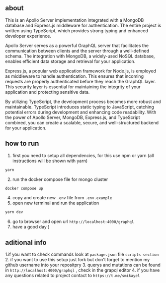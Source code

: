 ## about
This is an Apollo Server implementation integrated with a MongoDB database and Express.js middleware for authentication. The entire project is written using TypeScript, which provides strong typing and enhanced developer experience.

Apollo Server serves as a powerful GraphQL server that facilitates the communication between clients and the server through a well-defined schema. The integration with MongoDB, a widely-used NoSQL database, enables efficient data storage and retrieval for your application.

Express.js, a popular web application framework for Node.js, is employed as middleware to handle authentication. This ensures that incoming requests are properly authenticated before they reach the GraphQL layer. This security layer is essential for maintaining the integrity of your application and protecting sensitive data.

By utilizing TypeScript, the development process becomes more robust and maintainable. TypeScript introduces static typing to JavaScript, catching potential errors during development and enhancing code readability. With the power of Apollo Server, MongoDB, Express.js, and TypeScript combined, you can create a scalable, secure, and well-structured backend for your application.

## how to run 

1. first you need to setup all dependencies, for this use npm or yarn (all instructions will be shown with yarn)
```cmd
yarn
```
2. run the docker compose file for mongo cluster
```cmd
docker compose up
```
4. copy and create new `.env` file from `.env.example`
5. open new terminal and run the application 
```cmd
yarn dev
```
6. go to browser and open url `http://localhost:4000/graphql`
7. have a good day ) 

## aditional info 
1.if you want to check commands look at `package.json` file `scripts section`
2. if you want to use this setup just fork but don't forget to mention my github username into your repositpry 
3. querys and mutations can be found in `http://localhost:4000/graphql` , check in the grapql editor 
4. if you have any questions related to project contact to `https://t.me/smikayel`